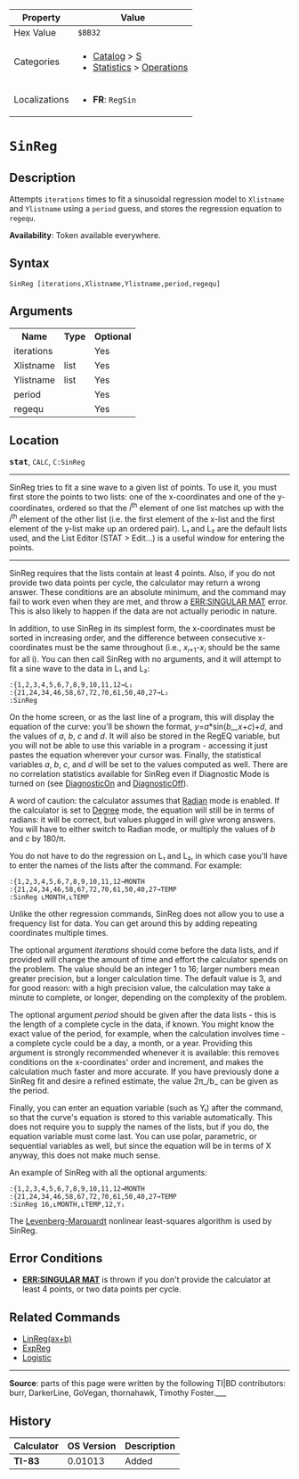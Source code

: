 | Property      | Value |
|---------------|-------|
| Hex Value     | `$BB32`|
| Categories    | <ul><li>[Catalog](<../categories/Catalog.md>) > [S](<../categories/Catalog.md#S>)</li><li>[Statistics](<../categories/Statistics.md>) > [Operations](<../categories/Statistics.md#Operations>)</li></ul> |
| Localizations | <ul><li><b>FR</b>: `RegSin `</li></ul> |

# `SinReg `

## Description
Attempts `iterations` times to fit a sinusoidal regression model to `Xlistname` and `Ylistname` using a `period` guess, and stores the regression equation to `regequ`.


<b>Availability</b>: Token available everywhere.

## Syntax
`SinReg [iterations,Xlistname,Ylistname,period,regequ]`

## Arguments
<table>
<tr><th>Name</th><th>Type</th><th>Optional</th></tr>

<tr><td>iterations</td><td></td><td>Yes</td></tr>

<tr><td>Xlistname</td><td>list</td><td>Yes</td></tr>

<tr><td>Ylistname</td><td>list</td><td>Yes</td></tr>

<tr><td>period</td><td></td><td>Yes</td></tr>

<tr><td>regequ</td><td></td><td>Yes</td></tr>

</table>

## Location
<tt><kbd><b>stat</b></kbd></tt>, `CALC`, `C:SinReg`
<hr>

SinReg tries to fit a sine wave to a given list of points. To use it, you must first store the points to two lists: one of the x-coordinates and one of the y-coordinates, ordered so that the _i_<sup>th</sup> element of one list matches up with the _i_<sup>th</sup> element of the other list (i.e. the first element of the x-list and the first element of the y-list make up an ordered pair). L₁ and L₂ are the default lists used, and the List Editor (STAT > Edit…) is a useful window for entering the points.

___

SinReg requires that the lists contain at least 4 points. Also, if you do not provide two data points per cycle, the calculator may return a wrong answer. These conditions are an absolute minimum, and the command may fail to work even when they are met, and throw a [ERR:SINGULAR MAT](errors#singularmat) error. This is also likely to happen if the data are not actually periodic in nature.

In addition, to use SinReg in its simplest form, the x-coordinates must be sorted in increasing order, and the difference between consecutive x-coordinates must be the same throughout (i.e., _x_<sub>𝑖+1</sub>-_x_<sub>𝑖</sub> should be the same for all i). You can then call SinReg with no arguments, and it will attempt to fit a sine wave to the data in L₁ and L₂:

```ti-basic
:{1,2,3,4,5,6,7,8,9,10,11,12→L₁
:{21,24,34,46,58,67,72,70,61,50,40,27→L₂
:SinReg
```

On the home screen, or as the last line of a program, this will display the equation of the curve: you'll be shown the format, _y_=_a_*sin(_b__x_+_c_)+_d_, and the values of _a_, _b_, _c_ and _d_. It will also be stored in the RegEQ variable, but you will not be able to use this variable in a program - accessing it just pastes the equation wherever your cursor was. Finally, the statistical variables _a_, _b_, _c_, and _d_ will be set to the values computed as well. There are no correlation statistics available for SinReg even if Diagnostic Mode is turned on (see [DiagnosticOn](DiagnosticOn.md) and [DiagnosticOff](DiagnosticOff.md)).

A word of caution: the calculator assumes that [Radian](radian-mode) mode is enabled. If the calculator is set to [Degree](degree-mode) mode, the equation will still be in terms of radians: it will be correct, but values plugged in will give wrong answers. You will have to either switch to Radian mode, or multiply the values of _b_ and _c_ by 180/π.

You do not have to do the regression on L₁ and L₂, in which case you'll have to enter the names of the lists after the command. For example:

```ti-basic
:{1,2,3,4,5,6,7,8,9,10,11,12→MONTH
:{21,24,34,46,58,67,72,70,61,50,40,27→TEMP
:SinReg ʟMONTH,ʟTEMP
```

Unlike the other regression commands, SinReg does not allow you to use a frequency list for data. You can get around this by adding repeating coordinates multiple times.

The optional argument _iterations_ should come before the data lists, and if provided will change the amount of time and effort the calculator spends on the problem. The value should be an integer 1 to 16; larger numbers mean greater precision, but a longer calculation time. The default value is 3, and for good reason: with a high precision value, the calculation may take a minute to complete, or longer, depending on the complexity of the problem.

The optional argument _period_ should be given after the data lists - this is the length of a complete cycle in the data, if known. You might know the exact value of the period, for example, when the calculation involves time - a complete cycle could be a day, a month, or a year. Providing this argument is strongly recommended whenever it is available: this removes conditions on the x-coordinates' order and increment, and makes the calculation much faster and more accurate. If you have previously done a SinReg fit and desire a refined estimate, the value 2π_/b_ can be given as the period.

Finally, you can enter an equation variable (such as Y₁) after the command, so that the curve's equation is stored to this variable automatically. This does not require you to supply the names of the lists, but if you do, the equation variable must come last. You can use polar, parametric, or sequential variables as well, but since the equation will be in terms of X anyway, this does not make much sense.

An example of SinReg with all the optional arguments:

```ti-basic
:{1,2,3,4,5,6,7,8,9,10,11,12→MONTH
:{21,24,34,46,58,67,72,70,61,50,40,27→TEMP
:SinReg 16,ʟMONTH,ʟTEMP,12,Y₁
```

The [Levenberg-Marquardt](http://en.wikipedia.org/wiki/Levenberg-Marquardt_algorithm) nonlinear least-squares algorithm is used by SinReg.

## Error Conditions

*   **[ERR:SINGULAR MAT](errors#singularmat)** is thrown if you don't provide the calculator at least 4 points, or two data points per cycle.

## Related Commands

*   [LinReg(ax+b)](linreg-ax-b)
*   [ExpReg](ExpReg.md)
*   [Logistic](Logistic.md)

* * *

**Source**: parts of this page were written by the following TI|BD contributors: burr, DarkerLine, GoVegan, thornahawk, Timothy Foster.___

## History
| Calculator | OS Version | Description |
|------------|------------|-------------|
| <b>TI-83</b> | 0.01013 | Added |


